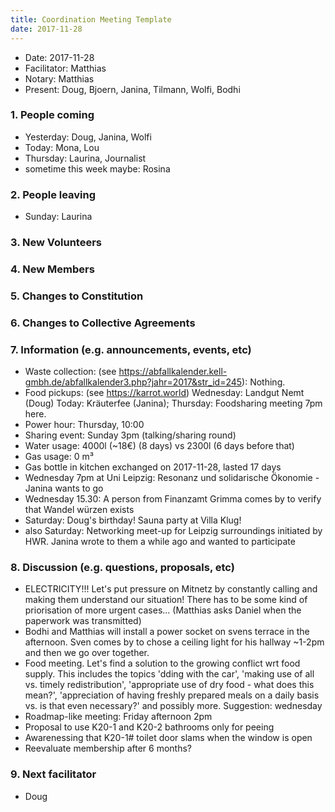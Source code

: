 ```yaml
---
title: Coordination Meeting Template
date: 2017-11-28
---
```

- Date: 2017-11-28
- Facilitator: Matthias 
- Notary: Matthias
- Present: Doug, Bjoern, Janina, Tilmann, Wolfi, Bodhi

### 1. People coming
- Yesterday: Doug, Janina, Wolfi
- Today: Mona, Lou
- Thursday: Laurina, Journalist
- sometime this week maybe: Rosina


### 2. People leaving
- Sunday: Laurina

### 3. New Volunteers


### 4. New Members


### 5. Changes to Constitution


### 6. Changes to Collective Agreements


### 7. Information (e.g. announcements, events, etc)
- Waste collection: (see https://abfallkalender.kell-gmbh.de/abfallkalender3.php?jahr=2017&str_id=245): Nothing.
- Food pickups: (see https://karrot.world) Wednesday: Landgut Nemt (Doug) Today: Kräuterfee (Janina); Thursday: Foodsharing meeting 7pm here.
- Power hour: Thursday, 10:00
- Sharing event: Sunday 3pm (talking/sharing round)
- Water usage: 4000l (~18€) (8 days) vs 2300l (6 days before that)
- Gas usage: 0 m³
- Gas bottle in kitchen exchanged on 2017-11-28, lasted 17 days
- Wednesday 7pm at Uni Leipzig: Resonanz und solidarische Ökonomie - Janina wants to go
- Wednesday 15.30: A person from Finanzamt Grimma comes by to verify that Wandel würzen exists
- Saturday: Doug's birthday! Sauna party at Villa Klug!
- also Saturday: Networking meet-up for Leipzig surroundings initiated by HWR. Janina wrote to them a while ago and wanted to participate

### 8. Discussion (e.g. questions, proposals, etc)
- ELECTRICITY!!! Let's put pressure on Mitnetz by constantly calling and making them understand our situation! There has to be some kind of priorisation of more urgent cases... (Matthias asks Daniel when the paperwork was transmitted)
- Bodhi and Matthias will install a power socket on svens terrace in the afternoon. Sven comes by to chose a ceiling light for his hallway ~1-2pm and then we go over together.
- Food meeting. Let's find a solution to the growing conflict wrt food supply. This includes the topics 'dding with the car', 'making use of all vs. timely redistribution', 'appropriate use of dry food - what does this mean?', 'appreciation of having freshly prepared meals on a daily basis vs. is that even necessary?' and possibly more. Suggestion: wednesday
- Roadmap-like meeting: Friday afternoon 2pm
- Proposal to use K20-1 and K20-2 bathrooms only for peeing
- Awarenessing that K20-1# toilet door slams when the window is open
- Reevaluate membership after 6 months?

### 9. Next facilitator
- Doug

